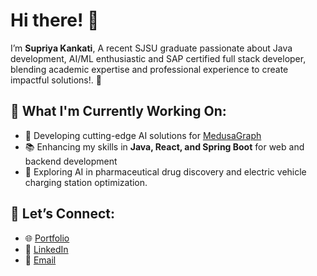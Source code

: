 # Hi there! 👋

 I’m **Supriya Kankati**, 
 A recent SJSU graduate passionate about Java development, AI/ML enthusiastic and SAP certified full stack developer, blending academic expertise and professional experience to create impactful solutions!. 🚀

## 🔭 What I'm Currently Working On:
- 🌟 Developing cutting-edge AI solutions for [MedusaGraph](https://github.com/j9650/MedusaGraph)
- 📚 Enhancing my skills in **Java, React, and Spring Boot** for web and backend development
- 🧪 Exploring AI in pharmaceutical drug discovery and electric vehicle charging station optimization.

## 🤝 Let’s Connect:
- 🌐 [Portfolio](https://your-portfolio-link.com)
- 💼 [LinkedIn](https://www.linkedin.com/in/supriyakankati/)
- 📧 [Email](supriyakankati2@gmail.com)

